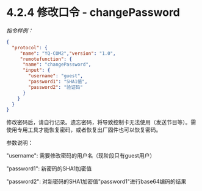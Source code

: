 # 4.2.4    修改口令 - changePassword

 *指令样例：*

```json
{
  "protocol": {
     "name": "YQ-COM2","version": "1.0",
     "remotefunction": {
      "name": "changePassword",
      "input": {
        "username": "guest",
        "password1": "SHA1值",
        "password2": "验证码"
      }
    }
  }
}
```

修改密码后，请自行记录。遗忘密码，将导致控制卡无法使用（发送节目等）。需使用专用工具才能恢复密码，或者恢复出厂固件也可以恢复密码。

参数说明：

 "username": 需要修改密码的用户名（现阶段只有guest用户）

 "password1": 新密码的SHA1加密值

 "password2": 对新密码的SHA1加密值"password1"进行base64编码的结果